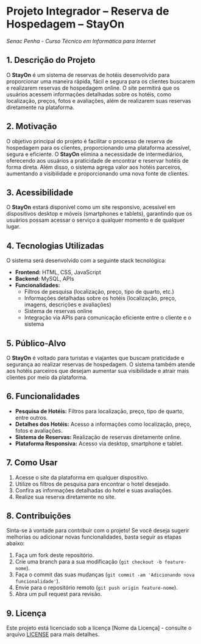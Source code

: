 # Projeto Integrador – Reserva de Hospedagem – **StayOn**
*Senac Penha - Curso Técnico em Informática para Internet*

## 1. Descrição do Projeto

O **StayOn** é um sistema de reservas de hotéis desenvolvido para proporcionar uma maneira rápida, fácil e segura para os clientes buscarem e realizarem reservas de hospedagem online. O site permitirá que os usuários acessem informações detalhadas sobre os hotéis, como localização, preços, fotos e avaliações, além de realizarem suas reservas diretamente na plataforma.

## 2. Motivação

O objetivo principal do projeto é facilitar o processo de reserva de hospedagem para os clientes, proporcionando uma plataforma acessível, segura e eficiente. O **StayOn** elimina a necessidade de intermediários, oferecendo aos usuários a praticidade de encontrar e reservar hotéis de forma direta. Além disso, o sistema agrega valor aos hotéis parceiros, aumentando a visibilidade e proporcionando uma nova fonte de clientes.

## 3. Acessibilidade

O **StayOn** estará disponível como um site responsivo, acessível em dispositivos desktop e móveis (smartphones e tablets), garantindo que os usuários possam acessar o serviço a qualquer momento e de qualquer lugar.

## 4. Tecnologias Utilizadas

O sistema será desenvolvido com a seguinte stack tecnológica:

- **Frontend:** HTML, CSS, JavaScript
- **Backend:** MySQL, APIs
- **Funcionalidades:**
  - Filtros de pesquisa (localização, preço, tipo de quarto, etc.)
  - Informações detalhadas sobre os hotéis (localização, preço, imagens, descrições e avaliações)
  - Sistema de reservas online
  - Integração via APIs para comunicação eficiente entre o cliente e o sistema

## 5. Público-Alvo

O **StayOn** é voltado para turistas e viajantes que buscam praticidade e segurança ao realizar reservas de hospedagem. O sistema também atende aos hotéis parceiros que desejam aumentar sua visibilidade e atrair mais clientes por meio da plataforma.

## 6. Funcionalidades

- **Pesquisa de Hotéis:** Filtros para localização, preço, tipo de quarto, entre outros.
- **Detalhes dos Hotéis:** Acesso a informações como localização, preço, fotos e avaliações.
- **Sistema de Reservas:** Realização de reservas diretamente online.
- **Plataforma Responsiva:** Acesso via desktop, smartphone e tablet.

## 7. Como Usar

1. Acesse o site da plataforma em qualquer dispositivo.
2. Utilize os filtros de pesquisa para encontrar o hotel desejado.
3. Confira as informações detalhadas do hotel e suas avaliações.
4. Realize sua reserva diretamente no site.

## 8. Contribuições

Sinta-se à vontade para contribuir com o projeto! Se você deseja sugerir melhorias ou adicionar novas funcionalidades, basta seguir as etapas abaixo:

1. Faça um fork deste repositório.
2. Crie uma branch para a sua modificação (`git checkout -b feature-nome`).
3. Faça o commit das suas mudanças (`git commit -am 'Adicionando nova funcionalidade'`).
4. Envie para o repositório remoto (`git push origin feature-nome`).
5. Abra um pull request para revisão.

## 9. Licença

Este projeto está licenciado sob a licença [Nome da Licença] - consulte o arquivo [LICENSE](LICENSE) para mais detalhes.


